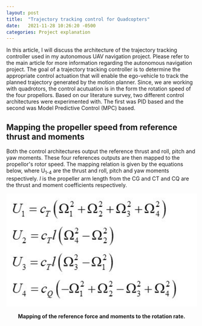 ```yaml
---
layout: post
title:  "Trajectory tracking control for Quadcopters"
date:   2021-11-28 10:26:20 -0500
categories: Project explanation
---
```

In this article, I will discuss the architecture of the trajectory tracking controller used in my autonomous UAV navigation project. Please refer to the main article for more information regarding the autonomous navigation project. The goal of a trajectory tracking controller is to determine the appropriate control actuation that will enable the ego-vehicle to track the planned trajectory generated by the motion planner. Since, we are working with quadrotors, the control acutuation is in the form the rotation speed of the four propellors. Based on our literature survey, two different control architectures were experimented with. The first was PID based and the second was Model Predictive Control (MPC) based.  

## Mapping the propeller speed from reference thrust and moments
Both the control architectures output the reference thrust and roll, pitch and yaw moments. These four references outputs are then mapped to the propellor's rotor speed. The mapping relation is given by the equations below, where U<sub>1-4</sub> are the thrust and roll, pitch and yaw moments respectively. *l* is the propeller arm length from the CG and CT and CQ are the thrust and moment coefficients respectively. 

<p align = "center">
  <img src="https://github.com/rachitpras/UAV_autonomous_navigation/blob/main/images/mapping_rotation_rate.JPG" alt="Mapping of the reference force and moments to the rotation rate" width="800"/> 
</p> 
<p align = "center">
  <b>Mapping of the reference force and moments to the rotation rate.</b>
</p> 
